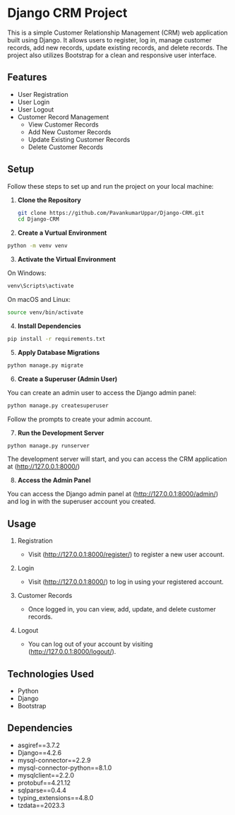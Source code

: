 # Django CRM Project

This is a simple Customer Relationship Management (CRM) web application built using Django. It allows users to register, log in, manage customer records, add new records, update existing records, and delete records. The project also utilizes Bootstrap for a clean and responsive user interface.

## Features

- User Registration
- User Login
- User Logout
- Customer Record Management
  - View Customer Records
  - Add New Customer Records
  - Update Existing Customer Records
  - Delete Customer Records

## Setup

Follow these steps to set up and run the project on your local machine:

1. **Clone the Repository**

   ```bash
   git clone https://github.com/PavankumarUppar/Django-CRM.git
   cd Django-CRM
   ```
   
2. **Create a Vurtual Environment**

  ```bash
  python -m venv venv
  ```

3. **Activate the Virtual Environment**

  On Windows:
  ```bash
  venv\Scripts\activate
  ```

  On macOS and Linux:
  ```bash
  source venv/bin/activate
  ```

4. **Install Dependencies**

  ```bash
  pip install -r requirements.txt
  ```

5. **Apply Database Migrations**

  ```bash
  python manage.py migrate
  ```

6. **Create a Superuser (Admin User)**
   
  You can create an admin user to access the Django admin panel:
  ```bash
  python manage.py createsuperuser
  ```
  Follow the prompts to create your admin account.

7. **Run the Development Server**

  ```bash
  python manage.py runserver
  ```
  The development server will start, and you can access the CRM application at (http://127.0.0.1:8000/)

8. **Access the Admin Panel**

   
  You can access the Django admin panel at (http://127.0.0.1:8000/admin/) and log in with the superuser account you created.


## Usage

1. Registration
   - Visit (http://127.0.0.1:8000/register/) to register a new user account.

2. Login
   - Visit (http://127.0.0.1:8000/) to log in using your registered account.

3. Customer Records
   - Once logged in, you can view, add, update, and delete customer records.

4. Logout
   - You can log out of your account by visiting (http://127.0.0.1:8000/logout/).


## Technologies Used

- Python
- Django
- Bootstrap


## Dependencies

- asgiref==3.7.2
- Django==4.2.6
- mysql-connector==2.2.9
- mysql-connector-python==8.1.0
- mysqlclient==2.2.0
- protobuf==4.21.12
- sqlparse==0.4.4
- typing_extensions==4.8.0
- tzdata==2023.3
